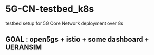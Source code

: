 # 5G-CN-testbed_k8s
testbed setup for 5G Core Network deployment over 8s

## GOAL : open5gs + istio + some dashboard + UERANSIM